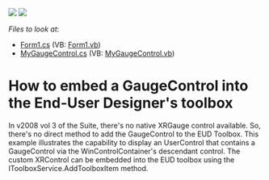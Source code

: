<!-- default badges list -->
[![](https://img.shields.io/badge/Open_in_DevExpress_Support_Center-FF7200?style=flat-square&logo=DevExpress&logoColor=white)](https://supportcenter.devexpress.com/ticket/details/E1177)
[![](https://img.shields.io/badge/📖_How_to_use_DevExpress_Examples-e9f6fc?style=flat-square)](https://docs.devexpress.com/GeneralInformation/403183)
<!-- default badges end -->
<!-- default file list -->
*Files to look at*:

* [Form1.cs](./CS/WindowsApplication1/Form1.cs) (VB: [Form1.vb](./VB/WindowsApplication1/Form1.vb))
* [MyGaugeControl.cs](./CS/WindowsApplication1/MyGaugeControl.cs) (VB: [MyGaugeControl.vb](./VB/WindowsApplication1/MyGaugeControl.vb))
<!-- default file list end -->
# How to embed a GaugeControl into the End-User Designer's toolbox


<p>In v2008 vol 3 of the Suite, there's no native XRGauge control available. So, there's no direct method to add the GaugeControl to the EUD Toolbox. This example illustrates the capability to display an UserControl that contains a GaugeControl via the WinControlContainer's descendant control. The custom XRControl can be embedded into the EUD toolbox using the IToolboxService.AddToolboxItem method.</p>

<br/>


